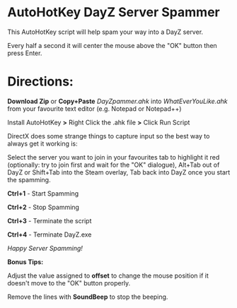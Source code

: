 # AutoHotKey DayZ Server Spammer
This AutoHotKey script will help spam your way into a DayZ server.

Every half a second it will center the mouse above the "OK" button then press Enter.

# Directions:
**Download Zip** or **Copy+Paste** *DayZpammer.ahk* into *WhatEverYouLike.ahk* from your favourite text editor (e.g. Notepad or Notepad++)

Install AutoHotKey **>** Right Click the .ahk file **>** Click Run Script

DirectX does some strange things to capture input so the best way to always get it working is:

Select the server you want to join in your favourites tab to highlight it red (optionally: try to join first and wait for the "OK" dialogue), Alt+Tab out of DayZ or Shift+Tab into the Steam overlay, Tab back into DayZ once you start the spamming.

**Ctrl+1** - Start Spamming

**Ctrl+2** - Stop Spamming

**Ctrl+3** - Terminate the script

**Ctrl+4** - Terminate DayZ.exe

*Happy Server Spamming!*



**Bonus Tips:**

Adjust the value assigned to **offset** to change the mouse position if it doesn't move to the "OK" button properly.

Remove the lines with **SoundBeep** to stop the beeping.
